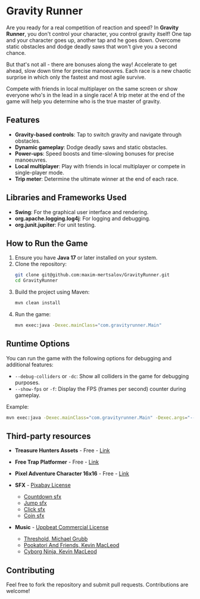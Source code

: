 # Gravity Runner

Are you ready for a real competition of reaction and speed? In **Gravity Runner**, you don't control your character, you control gravity itself! One tap and your character goes up, another tap and he goes down. Overcome static obstacles and dodge deadly saws that won't give you a second chance.

But that's not all - there are bonuses along the way! Accelerate to get ahead, slow down time for precise manoeuvres. Each race is a new chaotic surprise in which only the fastest and most agile survive.

Compete with friends in local multiplayer on the same screen or show everyone who's in the lead in a single race! A trip meter at the end of the game will help you determine who is the true master of gravity.


## Features
- **Gravity-based controls**: Tap to switch gravity and navigate through obstacles.
- **Dynamic gameplay**: Dodge deadly saws and static obstacles.
- **Power-ups**: Speed boosts and time-slowing bonuses for precise manoeuvres.
- **Local multiplayer**: Play with friends in local multiplayer or compete in single-player mode.
- **Trip meter**: Determine the ultimate winner at the end of each race.

## Libraries and Frameworks Used
- **Swing**: For the graphical user interface and rendering.
- **org.apache.logging.log4j**: For logging and debugging.
- **org.junit.jupiter**: For unit testing.

## How to Run the Game
1. Ensure you have **Java 17** or later installed on your system.
2. Clone the repository:
   ```bash
   git clone git@github.com:maxim-mertsalov/GravityRunner.git
   cd GravityRunner
   ```
3. Build the project using Maven:
   ```bash
   mvn clean install
   ```
4. Run the game:
   ```bash
   mvn exec:java -Dexec.mainClass="com.gravityrunner.Main"
   ```

## Runtime Options
You can run the game with the following options for debugging and additional features:
- `--debug-colliders` or `-dc`: Show all colliders in the game for debugging purposes.
- `--show-fps` or `-f`: Display the FPS (frames per second) counter during gameplay.

Example:
```bash
mvn exec:java -Dexec.mainClass="com.gravityrunner.Main" -Dexec.args="--debug-colliders --show-fps"
```

## Third-party resources
- **Treasure Hunters Assets** - Free - [Link](https://pixelfrog-assets.itch.io/treasure-hunters)
- **Free Trap Platformer** - Free - [Link](https://bdragon1727.itch.io/free-trap-platformer)
- **Pixel Adventure Character 16x16** - Free - [Link](https://bdragon1727.itch.io/pixel-character-16x16)

- **SFX** - [Pixabay License](https://pixabay.com/service/license-summary)
  - [Countdown sfx](https://pixabay.com/sound-effects/countdown-sound-effect-8-bit-151797/)
  - [Jump sfx](https://pixabay.com/sound-effects/pixel-jump-319167/)
  - [Click sfx](https://pixabay.com/sound-effects/retro-click-236673/)
  - [Coin sfx](https://pixabay.com/sound-effects/retro-coin-2-236685/)

- **Music** - [Uppbeat Commercial License](https://uppbeat.io/commercial-licenses)
  - [Threshold, Michael Grubb](https://uppbeat.io/track/michael-grubb/threshold)
  - [Pookatori And Friends, Kevin MacLeod](https://uppbeat.io/track/kevin-macleod/pookatori-and-friends)
  - [Cyborg Ninja, Kevin MacLeod](https://uppbeat.io/track/kevin-macleod/cyborg-ninja)

## Contributing
Feel free to fork the repository and submit pull requests. Contributions are welcome!
